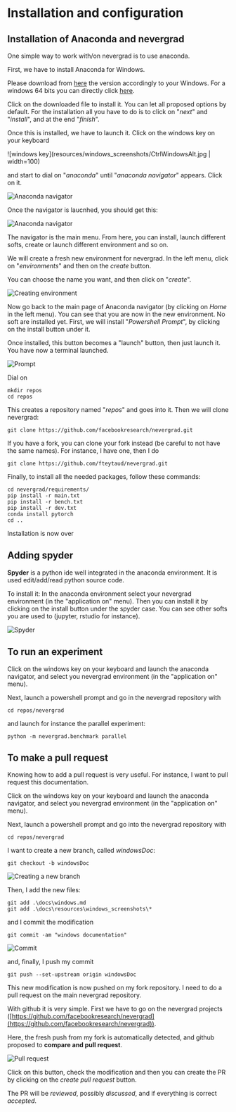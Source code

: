 # Installation and configuration

## Installation of Anaconda and nevergrad

One simple way to work with/on nevergrad is to use anaconda.

First, we have to install Anaconda for Windows.

Please download from [here](https://docs.conda.io/projects/conda/en/latest/user-guide/install/download.html) the version accordingly to your Windows.
For a windows 64 bits you can directly click [here](https://repo.anaconda.com/archive/Anaconda3-2020.02-Windows-x86_64.exe).

Click on the downloaded file to install it. You can let all proposed options by default.
For the installation all you have to do is to click on "*next*" and "*install*", and at the end "*finish*".

Once this is installed, we have to launch it. Click on the windows key on your keyboard 

![windows key](resources/windows_screenshots/CtrlWindowsAlt.jpg | width=100)

and start to dial on "*anaconda*" until "*anaconda navigator*" appears. Click on it.

![Anaconda navigator](resources/windows_screenshots/anacondanavigator.PNG)

Once the navigator is laucnhed, you should get this:

![Anaconda navigator](resources/windows_screenshots/navigator.PNG)

The navigator is the main menu. From here, you can install, launch different softs, create or launch different environment and so on.

We will create a fresh new environment for nevergrad. In the left menu, click on "*environments*" and then on the *create* button.

You can choose the name you want, and then click on "*create*". 

![Creating environment](resources/windows_screenshots/create.PNG)

Now go back to the main page of Anaconda navigator (by clicking on *Home* in the left menu). 
You can see that you are now in the new environment. No soft are installed yet.
First, we will install "*Powershell Prompt*", by clicking on the install button under it.


Once installed, this button becomes a "launch" button, then just launch it.
You have now a terminal launched. 

![Prompt](resources/windows_screenshots/prompt.PNG)


Dial on 
```
mkdir repos 
cd repos
```

This creates a repository named "*repos*" and goes into it.
Then we will clone nevergrad:
```
git clone https://github.com/facebookresearch/nevergrad.git
```
If you have a fork, you can clone your fork instead (be careful to not have 
the same names).
For instance, I have one, then I do
``` 
git clone https://github.com/fteytaud/nevergrad.git 
```



Finally, to install all the needed packages, follow these commands:

```
cd nevergrad/requirements/
pip install -r main.txt
pip install -r bench.txt
pip install -r dev.txt
conda install pytorch
cd ..
```

Installation is now over

## Adding spyder

**Spyder** is a python ide well integrated in the anaconda environment.
It is used edit/add/read python source code.


To install it: In the anaconda environment select your nevergrad environment (in the "application on" menu).
Then you can install it by clicking on the install button under the spyder case.
You can see other softs you are used to (jupyter, rstudio for instance).

![Spyder](resources/windows_screenshots/spyder.PNG)

## To run an experiment

Click on the windows key on your keyboard and launch the anaconda navigator, and select you nevergrad environment (in the "application on" menu).

Next, launch a powershell prompt and go in the nevergrad repository with
```
cd repos/nevergrad
```

and launch for instance the parallel experiment:

```
python -m nevergrad.benchmark parallel
```

## To make a pull request

Knowing how to add a pull request is very useful.
For instance, I want to pull request this documentation.

Click on the windows key on your keyboard and launch the anaconda navigator, and select you nevergrad environment (in the "application on" menu).

Next, launch a powershell prompt and go into the nevergrad repository with 
```
cd repos/nevergrad
```

I want to create a new branch, called *windowsDoc*:
```
git checkout -b windowsDoc
```

![Creating a new branch](resources/windows_screenshots/newBranch.PNG)

Then, I add the new files:
```
git add .\docs\windows.md
git add .\docs\resources\windows_screenshots\*
```

and I commit the modification
```
git commit -am "windows documentation"
```

![Commit](resources/windows_screenshots/commit.PNG)

and, finally, I push my commit
```
git push --set-upstream origin windowsDoc
```

This new modification is now pushed on my fork repository.
I need to do a pull request on the main nevergrad repository.

With github it is very simple. First we have to go on the nevergrad projects
([https://github.com/facebookresearch/nevergrad](https://github.com/facebookresearch/nevergrad)).

Here, the fresh push from my fork is automatically detected, and github proposed to 
**compare and pull request**.

![Pull request](resources/windows_screenshots/PR.PNG)

Click on this button, check the modification and then you can create the PR by clicking on the *create pull request* button.

The PR will be *reviewed*, possibly *discussed*, and if everything is correct *accepted*.
